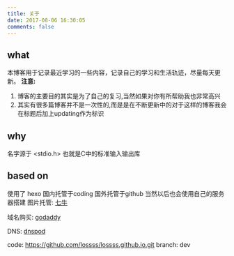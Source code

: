 ```yaml
---
title: 关于
date: 2017-08-06 16:30:05
comments: false
---
```

## what
本博客用于记录最近学习的一些内容，记录自己的学习和生活轨迹，尽量每天更新。
**注意:**
1. 博客的主要目的其实是为了自己的复习,当然如果对你有所帮助我也非常高兴
2. 其实有很多篇博客并不是一次性的,而是是在不断更新中的对于这样的博客我会在标题后加上updating作为标识
## why
名字源于 <stdio.h> 也就是C中的标准输入输出库
## based on
使用了 hexo  国内托管于coding 国外托管于github 当然以后也会使用自己的服务器搭建
图片托管: [七牛](https://www.qiniu.com/)

域名购买: [godaddy](https://sg.godaddy.com/zh/)

DNS: [dnspod](https://www.dnspod.cn)

code: https://github.com/lossss/lossss.github.io.git  branch: dev
